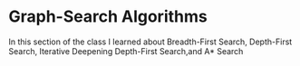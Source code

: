 # Graph-Search Algorithms

In this section of the class I learned about Breadth-First Search, Depth-First Search, Iterative Deepening Depth-First Search,and A* Search